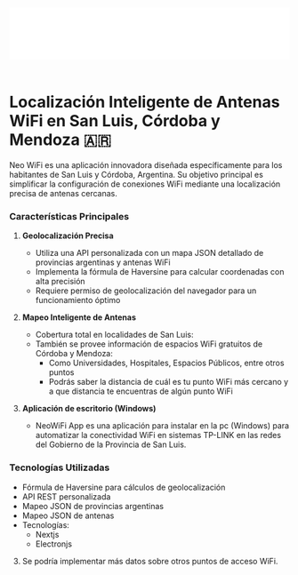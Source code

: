 <div align="center">
  <br>
    <br>
        <img src="public/Neo-Wifi.svg" alt="Neo Wifi Logo" />
    <br>
  <br>
</div>

# Localización Inteligente de Antenas WiFi en San Luis, Córdoba y Mendoza 🇦🇷

Neo WiFi es una aplicación innovadora diseñada específicamente para los habitantes de San Luis y Córdoba, Argentina. Su objetivo principal es simplificar la configuración de conexiones WiFi mediante una localización precisa de antenas cercanas.

### Características Principales

1. **Geolocalización Precisa**

   - Utiliza una API personalizada con un mapa JSON detallado de provincias argentinas y antenas WiFi
   - Implementa la fórmula de Haversine para calcular coordenadas con alta precisión
   - Requiere permiso de geolocalización del navegador para un funcionamiento óptimo

2. **Mapeo Inteligente de Antenas**

   - Cobertura total en localidades de San Luis:
   - También se provee información de espacios WiFi gratuitos de Córdoba y Mendoza:
     - Como Universidades, Hospitales, Espacios Públicos, entre otros puntos
     - Podrás saber la distancia de cuál es tu punto WiFi más cercano y a que distancia te encuentras de algún punto WiFi

3. **Aplicación de escritorio (Windows)**
   - NeoWiFi App es una aplicación para instalar en la pc (Windows) para automatizar la conectividad WiFi en sistemas TP-LINK en las redes del Gobierno de la Provincia de San Luis.

### Tecnologías Utilizadas

- Fórmula de Haversine para cálculos de geolocalización
- API REST personalizada
- Mapeo JSON de provincias argentinas
- Mapeo JSON de antenas
- Tecnologías:
  - Nextjs
  - Electronjs

3. Se podría implementar más datos sobre otros puntos de acceso WiFi.
